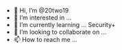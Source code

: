 - 👋 Hi, I’m @20two19
- 👀 I’m interested in ...
- 🌱 I’m currently learning ... Security+
- 💞️ I’m looking to collaborate on ...
- 📫 How to reach me ... 

<!---
20two19/20two19 is a ✨ special ✨ repository because its `README.md` (this file) appears on your GitHub profile.
You can click the Preview link to take a look at your changes.
--->

